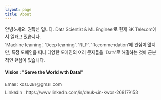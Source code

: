 ```yaml
---
layout: page
title: About
---
```


<div style="font-size: 0.9rem; font-weight:300; line-height: 1.6rem;">

안녕하세요. 권득신 입니다. Data Scientist & ML Engineer로 현재 SK Telecom에서 일하고 있습니다.<br> 
'Machine learning', 'Deep learning', 'NLP', 'Recommendation'에 관심이 많지만, 특정 도메인을 떠나 다양한 도메인의 여러 문제들을 'Data'로 해결하는 것에 근본적인 관심이 있습니다.  
<p class="message" style="font-size: 0.9rem; font-weight: 700">
Vision : "Serve the World with Data!"
</p>
Email : kds0281@gmail.com <br>
LinkedIn : https://www.linkedin.com/in/deuk-sin-kwon-268179153


<span style="color:#1a1917; font-family: Babas; font-size: 1em;">
</span>

